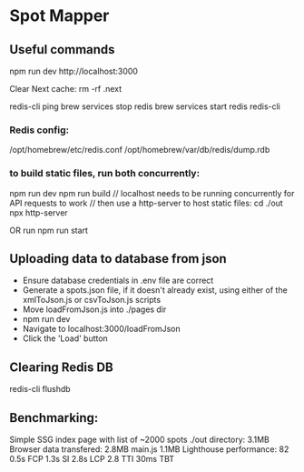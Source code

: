 # Spot Mapper

## Useful commands

npm run dev
http://localhost:3000

Clear Next cache:
rm -rf .next

redis-cli ping
brew services stop redis
brew services start redis
redis-cli

### Redis config:

/opt/homebrew/etc/redis.conf
/opt/homebrew/var/db/redis/dump.rdb

### to build static files, run both concurrently:

npm run dev
npm run build // localhost needs to be running concurrently for API requests to work
// then use a http-server to host static files:
cd ./out
npx http-server

OR run
npm run start

## Uploading data to database from json

- Ensure database credentials in .env file are correct
- Generate a spots.json file, if it doesn't already exist, using either of the xmlToJson.js or csvToJson.js scripts
- Move loadFromJson.js into ./pages dir
- npm run dev
- Navigate to localhost:3000/loadFromJson
- Click the 'Load' button

## Clearing Redis DB

redis-cli flushdb

## Benchmarking:

Simple SSG index page with list of ~2000 spots
./out directory: 3.1MB
Browser data transfered: 2.8MB
main.js 1.1MB
Lighthouse performance: 82
0.5s FCP
1.3s SI
2.8s LCP
2.8 TTI
30ms TBT

